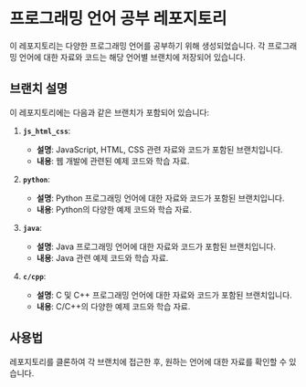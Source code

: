 # 프로그래밍 언어 공부 레포지토리

이 레포지토리는 다양한 프로그래밍 언어를 공부하기 위해 생성되었습니다. 각 프로그래밍 언어에 대한 자료와 코드는 해당 언어별 브랜치에 저장되어 있습니다.

## 브랜치 설명

이 레포지토리에는 다음과 같은 브랜치가 포함되어 있습니다:

1. **`js_html_css`**:
   - **설명**: JavaScript, HTML, CSS 관련 자료와 코드가 포함된 브랜치입니다.
   - **내용**: 웹 개발에 관련된 예제 코드와 학습 자료.

2. **`python`**:
   - **설명**: Python 프로그래밍 언어에 대한 자료와 코드가 포함된 브랜치입니다.
   - **내용**: Python의 다양한 예제 코드와 학습 자료.

3. **`java`**:
   - **설명**: Java 프로그래밍 언어에 대한 자료와 코드가 포함된 브랜치입니다.
   - **내용**: Java 관련 예제 코드와 학습 자료.

4. **`c/cpp`**:
   - **설명**: C 및 C++ 프로그래밍 언어에 대한 자료와 코드가 포함된 브랜치입니다.
   - **내용**: C/C++의 다양한 예제 코드와 학습 자료.

## 사용법

레포지토리를 클론하여 각 브랜치에 접근한 후, 원하는 언어에 대한 자료를 확인할 수 있습니다.
